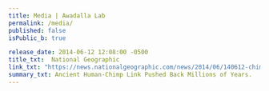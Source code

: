 ```yaml
---
title: Media | Awadalla Lab
permalink: /media/
published: false
isPublic_b: true

release_date: 2014-06-12 12:08:00 -0500
title_txt: 	National Geographic
link_txt: "https://news.nationalgeographic.com/news/2014/06/140612-chimp-father-evolution-human-science/"
summary_txt: Ancient Human-Chimp Link Pushed Back Millions of Years.
---
```


